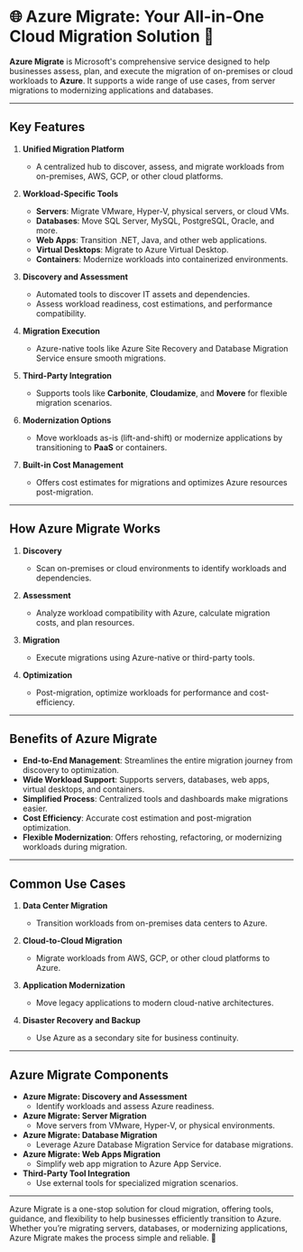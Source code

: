 # 🌐 Azure Migrate: Your All-in-One Cloud Migration Solution 🚀

**Azure Migrate** is Microsoft's comprehensive service designed to help businesses assess, plan, and execute the migration of on-premises or cloud workloads to **Azure**. It supports a wide range of use cases, from server migrations to modernizing applications and databases.

---

## **Key Features**
1. **Unified Migration Platform**
    - A centralized hub to discover, assess, and migrate workloads from on-premises, AWS, GCP, or other cloud platforms.

2. **Workload-Specific Tools**
    - **Servers**: Migrate VMware, Hyper-V, physical servers, or cloud VMs.
    - **Databases**: Move SQL Server, MySQL, PostgreSQL, Oracle, and more.
    - **Web Apps**: Transition .NET, Java, and other web applications.
    - **Virtual Desktops**: Migrate to Azure Virtual Desktop.
    - **Containers**: Modernize workloads into containerized environments.

3. **Discovery and Assessment**
    - Automated tools to discover IT assets and dependencies.
    - Assess workload readiness, cost estimations, and performance compatibility.

4. **Migration Execution**
    - Azure-native tools like Azure Site Recovery and Database Migration Service ensure smooth migrations.

5. **Third-Party Integration**
    - Supports tools like **Carbonite**, **Cloudamize**, and **Movere** for flexible migration scenarios.

6. **Modernization Options**
    - Move workloads as-is (lift-and-shift) or modernize applications by transitioning to **PaaS** or containers.

7. **Built-in Cost Management**
    - Offers cost estimates for migrations and optimizes Azure resources post-migration.

---

## **How Azure Migrate Works**
1. **Discovery**
    - Scan on-premises or cloud environments to identify workloads and dependencies.

2. **Assessment**
    - Analyze workload compatibility with Azure, calculate migration costs, and plan resources.

3. **Migration**
    - Execute migrations using Azure-native or third-party tools.

4. **Optimization**
    - Post-migration, optimize workloads for performance and cost-efficiency.

---

## **Benefits of Azure Migrate**
- **End-to-End Management**: Streamlines the entire migration journey from discovery to optimization.
- **Wide Workload Support**: Supports servers, databases, web apps, virtual desktops, and containers.
- **Simplified Process**: Centralized tools and dashboards make migrations easier.
- **Cost Efficiency**: Accurate cost estimation and post-migration optimization.
- **Flexible Modernization**: Offers rehosting, refactoring, or modernizing workloads during migration.

---

## **Common Use Cases**
1. **Data Center Migration**
    - Transition workloads from on-premises data centers to Azure.

2. **Cloud-to-Cloud Migration**
    - Migrate workloads from AWS, GCP, or other cloud platforms to Azure.

3. **Application Modernization**
    - Move legacy applications to modern cloud-native architectures.

4. **Disaster Recovery and Backup**
    - Use Azure as a secondary site for business continuity.

---

## **Azure Migrate Components**
- **Azure Migrate: Discovery and Assessment**
    - Identify workloads and assess Azure readiness.
- **Azure Migrate: Server Migration**
    - Move servers from VMware, Hyper-V, or physical environments.
- **Azure Migrate: Database Migration**
    - Leverage Azure Database Migration Service for database migrations.
- **Azure Migrate: Web Apps Migration**
    - Simplify web app migration to Azure App Service.
- **Third-Party Tool Integration**
    - Use external tools for specialized migration scenarios.

---

Azure Migrate is a one-stop solution for cloud migration, offering tools, guidance, and flexibility to help businesses efficiently transition to Azure. Whether you’re migrating servers, databases, or modernizing applications, Azure Migrate makes the process simple and reliable. 🌟
